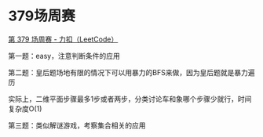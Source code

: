 # 379场周赛

[第 379 场周赛 - 力扣（LeetCode）](https://leetcode.cn/contest/weekly-contest-379/)

第一题：easy，注意判断条件的应用

第二题：皇后题场地有限的情况下可以用暴力的BFS来做，因为皇后题就是暴力遍历

实际上，二维平面步骤最多1步或者两步，分类讨论车和象哪个步骤少就行，时间复杂度O(1)

第三题：类似解谜游戏，考察集合相关的应用